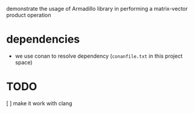 
demonstrate the usage of Armadillo library in performing a matrix-vector product operation

# dependencies
- we use conan to resolve dependency (`conanfile.txt` in this project space)

# TODO
[ ] make it work with clang